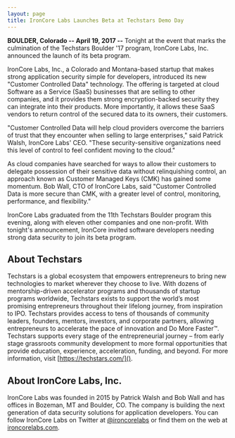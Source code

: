 ```yaml
---
layout: page
title: IronCore Labs Launches Beta at Techstars Demo Day
---
```


**BOULDER, Colorado -- April 19, 2017 --** Tonight at the event that marks the culmination of the Techstars Boulder '17 program, IronCore Labs, Inc. announced the launch of its beta program. 

IronCore Labs, Inc., a Colorado and Montana-based startup that makes strong application security simple for developers, introduced its new "Customer Controlled Data" technology. The offering is targeted at cloud Software as a Service (SaaS) businesses that are selling to other companies, and it provides them strong encryption-backed security they can integrate into their products. More importantly, it allows these SaaS vendors to return control of the secured data to its owners, their customers.

"Customer Controlled Data will help cloud providers overcome the barriers of trust that they encounter when selling to large enterprises," said Patrick Walsh, IronCore Labs' CEO. "These security-sensitive organizations need this level of control to feel confident moving to the cloud."

As cloud companies have searched for ways to allow their customers to delegate possession of their sensitive data without relinquishing control, an approach known as Customer Managed Keys (CMK) has gained some momentum. Bob Wall, CTO of IronCore Labs, said "Customer Controlled Data is more secure than CMK, with a greater level of control, monitoring, performance, and flexibility."

IronCore Labs graduated from the 11th Techstars Boulder program this evening, along with eleven other companies and one non-profit. With tonight's announcement, IronCore invited software developers needing strong data security to join its beta program.

## About Techstars

Techstars is a global ecosystem that empowers entrepreneurs to bring new technologies to market wherever they choose to live. With dozens of mentorship-driven accelerator programs and thousands of startup programs worldwide, Techstars exists to support the world’s most promising entrepreneurs throughout their lifelong journey, from inspiration to IPO. Techstars provides access to tens of thousands of community leaders, founders, mentors, investors, and corporate partners, allowing entrepreneurs to accelerate the pace of innovation and Do More Faster™. Techstars supports every stage of the entrepreneurial journey – from early stage grassroots community development to more formal opportunities that provide education, experience, acceleration, funding, and beyond. For more information, visit [https://techstars.com/]().

## About IronCore Labs, Inc.

IronCore Labs was founded in 2015 by Patrick Walsh and Bob Wall and has offices in Bozeman, MT and Boulder, CO. The company is building the next generation of data security solutions for application developers. You can follow IronCore Labs on Twitter at [@ironcorelabs](https://twitter.com/ironcorelabs) or find them on the web at [ironcorelabs.com](https://ironcorelabs.com/).
